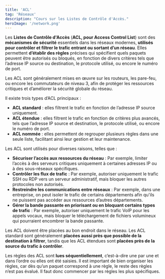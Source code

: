 ```yaml
---
title: 'ACL'
tag: 'Réseaux'
description: "Cours sur les Listes de Contrôle d'Accès."
heroImage: '/network.png'
---
```


Les **Listes de Contrôle d'Accès** (**ACL, pour Access Control List**) sont des **mécanismes de sécurité** essentiels dans les
réseaux modernes, **utilisés pour contrôler et filtrer le trafic entrant ou sortant d’un réseau**. Elles permettent
**d’établir des règles** précises qui spécifient quels paquets peuvent être autorisés ou bloqués, en fonction de divers
critères tels que l’adresse IP source ou destination, le protocole utilisé, ou encore le numéro de port.

Les ACL sont généralement mises en œuvre sur les routeurs, les pare-feu, ou encore les commutateurs de niveau 3, afin
de protéger les ressources critiques et d’améliorer la sécurité globale du réseau.

Il existe trois types d’ACL principaux :
- **ACL standard** : elles filtrent le trafic en fonction de l’adresse IP source uniquement.
- **ACL étendue** : elles filtrent le trafic en fonction de critères plus avancés, tels que l’adresse IP source et
destination, le protocole utilisé, ou encore le numéro de port.
- **ACL nommée** : elles permettent de regrouper plusieurs règles dans une seule liste, facilitant ainsi leur gestion et
leur maintenance.

Les ACL sont utilisés pour diverses raisons, telles que :
- **Sécuriser l’accès aux ressources du réseau** : Par exemple, limiter l’accès à des serveurs critiques uniquement à
certaines adresses IP ou à des sous-réseaux spécifiques.
- **Contrôler les flux de trafic** : Par exemple, autoriser uniquement le trafic SSH ou RDP vers un serveur administratif,
mais bloquer les autres protocoles non autorisés.
- **Restreindre les communications entre réseaux** : Par exemple, dans une entreprise, on peut isoler le trafic de
certains départements afin qu'ils ne puissent pas accéder aux ressources d’autres départements.
- **Gérer la bande passante en priorisant ou en bloquant certains types de trafic** : Par exemple, autoriser
uniquement le trafic VoIP pour les appels vocaux, mais bloquer le téléchargement de fichiers volumineux qui
pourraient encombrer la bande passante.

Les ACL doivent être placées au bon endroit dans le réseau. Les ACL standard sont
généralement **placées aussi près que possible de la destination à filtrer**, tandis que les ACL étendues sont
**placées près de la source du trafic à contrôler**.

Les règles des ACL sont **lues séquentiellement**, c’est-à-dire une par une et dans l’ordre ou elles
ont été saisies. Il est important de bien organiser les règles, car dès qu’un paquet correspond à une règle, le reste des
règles n’est pas évalué. Il faut donc commencer par les règles les plus spécifiques.
